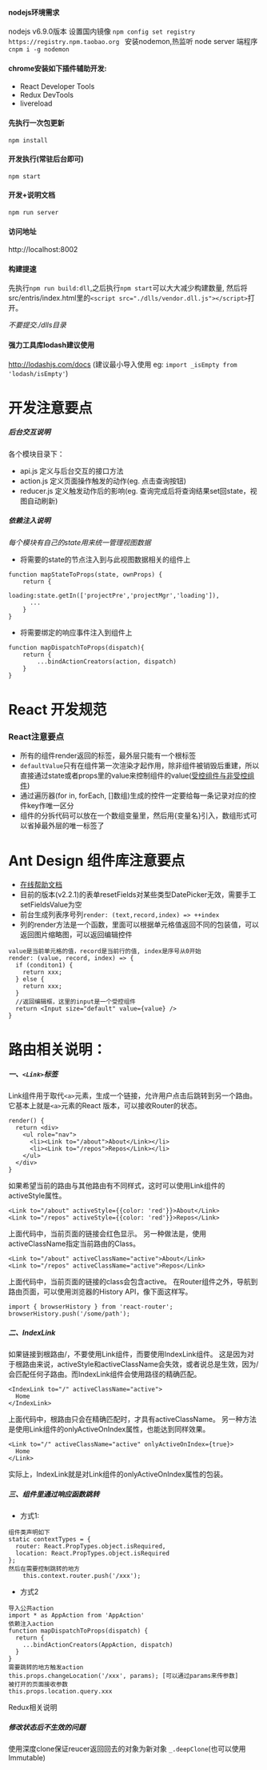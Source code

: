 #### nodejs环境需求
nodejs v6.9.0版本
设置国内镜像
`npm config set registry https://registry.npm.taobao.org `
安装nodemon,热监听 node server 端程序
`cnpm i -g nodemon`

#### chrome安装如下插件辅助开发:
- React Developer Tools
- Redux DevTools
- livereload

#### 先执行一次包更新
`npm install`

#### 开发执行(常驻后台即可)
`npm start`

#### 开发+说明文档
`npm run server`

#### 访问地址
http://localhost:8002

#### 构建提速
先执行`npm run build:dll`,之后执行`npm start`可以大大减少构建数量,
然后将src/entris/index.html里的`<script src="./dlls/vendor.dll.js"></script>`打开。

*不要提交./dlls目录*

#### 强力工具库lodash建议使用
http://lodashjs.com/docs (建议最小导入使用 eg: `import _isEmpty from 'lodash/isEmpty'`)


开发注意要点
=========================

##### 后台交互说明

各个模块目录下：
- api.js      定义与后台交互的接口方法 
- action.js   定义页面操作触发的动作(eg. 点击查询按钮)
- reducer.js  定义触发动作后的影响(eg. 查询完成后将查询结果set回state，视图自动刷新)

##### 依赖注入说明
*每个模块有自己的state用来统一管理视图数据*

- 将需要的state的节点注入到与此视图数据相关的组件上
```
function mapStateToProps(state, ownProps) {
	return {
			loading:state.getIn(['projectPre','projectMgr','loading']),
      ...
	}
}
```

- 将需要绑定的响应事件注入到组件上
```
function mapDispatchToProps(dispatch){
	return {
		...bindActionCreators(action, dispatch)
	}
}
```
React 开发规范
========================

### React注意要点
- 所有的组件render返回的标签，最外层只能有一个根标签
- `defaultValue`只有在组件第一次渲染才起作用，除非组件被销毁后重建，所以直接通过state或者props里的value来控制组件的value([受控组件与非受控组件](http://www.cnblogs.com/qingguo/p/5857923.html))
- 通过遍历器(for in, forEach, []数组)生成的控件一定要给每一条记录对应的控件key作唯一区分
- 组件的分拆代码可以放在一个数组变量里，然后用{变量名}引入，数组形式可以省掉最外层的唯一标签了

Ant Design 组件库注意要点
=============================
- [在线帮助文档](https://ant.design/docs/react/introduce-cn)
- 目前的版本(v2.2.1)的表单resetFields对某些类型DatePicker无效，需要手工setFieldsValue为空
- 前台生成列表序号列`render: (text,record,index) => ++index`
- 列的render方法是一个函数，里面可以根据单元格值返回不同的包装值，可以返回图片缩略图，可以返回编辑控件
```
value是当前单元格的值，record是当前行的值, index是序号从0开始
render: (value, record, index) => {
  if (conditon1) {
    return xxx;
  } else {
    return xxx;
  }
  //返回编辑框，这里的input是一个受控组件
  return <Input size="default" value={value} />
}
```

路由相关说明：
================================
##### 一、`<Link>`标签

Link组件用于取代`<a>`元素，生成一个链接，允许用户点击后跳转到另一个路由。它基本上就是`<a>`元素的React 版本，可以接收Router的状态。
```
render() {
  return <div>
    <ul role="nav">
      <li><Link to="/about">About</Link></li>
      <li><Link to="/repos">Repos</Link></li>
    </ul>
  </div>
}
```
如果希望当前的路由与其他路由有不同样式，这时可以使用Link组件的activeStyle属性。

```
<Link to="/about" activeStyle={{color: 'red'}}>About</Link>
<Link to="/repos" activeStyle={{color: 'red'}}>Repos</Link>
```
上面代码中，当前页面的链接会红色显示。
另一种做法是，使用activeClassName指定当前路由的Class。

```
<Link to="/about" activeClassName="active">About</Link>
<Link to="/repos" activeClassName="active">Repos</Link>
```
上面代码中，当前页面的链接的class会包含active。
在Router组件之外，导航到路由页面，可以使用浏览器的History API，像下面这样写。
```
import { browserHistory } from 'react-router';
browserHistory.push('/some/path');

```
##### 二、IndexLink

如果链接到根路由/，不要使用Link组件，而要使用IndexLink组件。
这是因为对于根路由来说，activeStyle和activeClassName会失效，或者说总是生效，因为/会匹配任何子路由。而IndexLink组件会使用路径的精确匹配。
```
<IndexLink to="/" activeClassName="active">
  Home
</IndexLink>

```
上面代码中，根路由只会在精确匹配时，才具有activeClassName。
另一种方法是使用Link组件的onlyActiveOnIndex属性，也能达到同样效果。
```
<Link to="/" activeClassName="active" onlyActiveOnIndex={true}>
  Home
</Link>

```
实际上，IndexLink就是对Link组件的onlyActiveOnIndex属性的包装。

##### 三、组件里通过响应函数跳转
- 方式1:
```
组件类声明如下
static contextTypes = {
  router: React.PropTypes.object.isRequired,
  location: React.PropTypes.object.isRequired
};
然后在需要控制跳转的地方
	this.context.router.push('/xxx');
```
- 方式2
```
导入公共action
import * as AppAction from 'AppAction'
依赖注入action
function mapDispatchToProps(dispatch) {
  return {
    ...bindActionCreators(AppAction, dispatch)
  }
}
需要跳转的地方触发action
this.props.changeLocation('/xxx', params); [可以通过params来传参数]
被打开的页面接收参数
this.props.location.query.xxx
```

Redux相关说明

##### 修改状态后不生效的问题
使用深度clone保证reucer返回回去的对象为新对象 `_.deepClone`(也可以使用Immutable)

